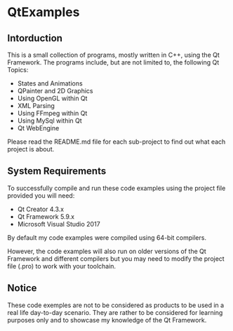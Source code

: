 # QtExamples

## Intorduction
This is a small collection of programs, mostly written in C++, using the Qt Framework.
The programs include, but are not limited to, the following Qt Topics:
* States and Animations
* QPainter and 2D Graphics
* Using OpenGL within Qt
* XML Parsing
* Using FFmpeg within Qt
* Using MySql within Qt
* Qt WebEngine

Please read the README.md file for each sub-project to find out what each project is about.

## System Requirements
To successfully compile and run these code examples using the project file provided you will need:
* Qt Creator 4.3.x
* Qt Framework 5.9.x
* Microsoft Visual Studio 2017

By default my code examples were compiled using 64-bit compilers.

However, the code examples will also run on older versions of the Qt Framework and different compilers but you may need to modify the
project file (.pro) to work with your toolchain.

## Notice
These code exemples are not to be considered as products to be used in a real life day-to-day scenario.
They are rather to be considered for learning purposes only and to showcase my knowledge of the Qt Framework.
